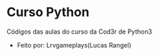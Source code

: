 # Curso Python
Códigos das aulas do curso da Cod3r de Python3

- Feito por: Lrvgameplays(Lucas Rangel)
